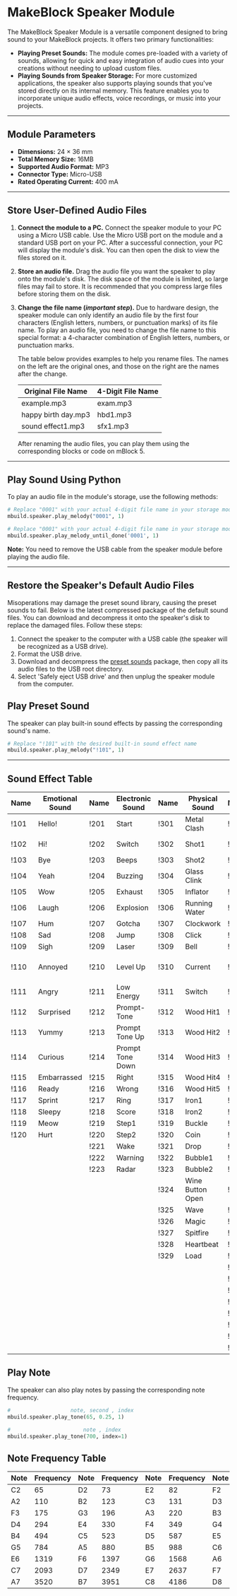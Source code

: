 # MakeBlock Speaker Module

The MakeBlock Speaker Module is a versatile component designed to bring sound to your MakeBlock projects. It offers two primary functionalities:

  * **Playing Preset Sounds:** The module comes pre-loaded with a variety of sounds, allowing for quick and easy integration of audio cues into your creations without needing to upload custom files.
  * **Playing Sounds from Speaker Storage:** For more customized applications, the speaker also supports playing sounds that you've stored directly on its internal memory. This feature enables you to incorporate unique audio effects, voice recordings, or music into your projects.

-----

## Module Parameters

  * **Dimensions:** 24 × 36 mm
  * **Total Memory Size:** 16MB
  * **Supported Audio Format:** MP3
  * **Connector Type:** Micro-USB
  * **Rated Operating Current:** 400 mA

-----

## Store User-Defined Audio Files

1.  **Connect the module to a PC.**
    Connect the speaker module to your PC using a Micro USB cable. Use the Micro USB port on the module and a standard USB port on your PC. After a successful connection, your PC will display the module's disk. You can then open the disk to view the files stored on it.

2.  **Store an audio file.**
    Drag the audio file you want the speaker to play onto the module's disk. The disk space of the module is limited, so large files may fail to store. It is recommended that you compress large files before storing them on the disk.

3.  **Change the file name (*important step*).**
    Due to hardware design, the speaker module can only identify an audio file by the first four characters (English letters, numbers, or punctuation marks) of its file name. To play an audio file, you need to change the file name to this special format: a 4-character combination of English letters, numbers, or punctuation marks.

    The table below provides examples to help you rename files. The names on the left are the original ones, and those on the right are the names after the change.

    | Original File Name | 4-Digit File Name |
    |---|---|
    | example.mp3 | exam.mp3 |
    | happy birth day.mp3 | hbd1.mp3 |
    | sound effect1.mp3 | sfx1.mp3 |

    After renaming the audio files, you can play them using the corresponding blocks or code on mBlock 5.

-----

## Play Sound Using Python

To play an audio file in the module's storage, use the following methods:

```python
# Replace "0001" with your actual 4-digit file name in your storage module
mbuild.speaker.play_melody("0001", 1)
```

```python
# Replace "0001" with your actual 4-digit file name in your storage module
mbuild.speaker.play_melody_until_done('0001', 1)
```

**Note:** You need to remove the USB cable from the speaker module before playing the audio file.

-----

## Restore the Speaker's Default Audio Files

Misoperations may damage the preset sound library, causing the preset sounds to fail. Below is the latest compressed package of the default sound files. You can download and decompress it onto the speaker's disk to replace the damaged files. Follow these steps:

1.  Connect the speaker to the computer with a USB cable (the speaker will be recognized as a USB drive).
2.  Format the USB drive.
3.  Download and decompress the [preset sounds](https://www.google.com/search?q=) package, then copy all its audio files to the USB root directory.
4.  Select 'Safely eject USB drive' and then unplug the speaker module from the computer.

## Play Preset Sound

The speaker can play built-in sound effects by passing the corresponding sound's name.

```python
# Replace "!101" with the desired built-in sound effect name
mbuild.speaker.play_melody("!101", 1)
```

---

## Sound Effect Table

| Name | Emotional Sound | Name | Electronic Sound | Name | Physical Sound | Name | Number/Latter | Name | English Word | Name | Animal Sound | Name | Transport Sound |
|---|---|---|---|---|---|---|---|---|---|---|---|---|---|
| !101 | Hello! | !201 | Start | !301 | Metal Clash | !401 | "0" | !501 | "Black" | !601 | Quack! | !701 | Airplane |
| !102 | Hi! | !202 | Switch | !302 | Shot1 | !402 | "1" | !502 | "Red" | !602 | Chirp | !702 | Police Siren |
| !103 | Bye | !203 | Beeps | !303 | Shot2 | !403 | "2" | !503 | "Orange" | !603 | Hoofbeat | !703 | Ship Horn |
| !104 | Yeah | !204 | Buzzing | !304 | Glass Clink | !404 | "3" | !504 | "Yellow" | !604 | Whinny | !704 | Bicycle |
| !105 | Wow | !205 | Exhaust | !305 | Inflator | !405 | "4" | !505 | "Green" | !605 | Meh | !705 | Helicopter |
| !106 | Laugh | !206 | Explosion | !306 | Running Water | !406 | "5" | !506 | "Cyan" | !606 | Roar | !706 | Train Track |
| !107 | Hum | !207 | Gotcha | !307 | Clockwork | !407 | "6" | !507 | "Blue" | !607 | Bark | !707 | Train Horn |
| !108 | Sad | !208 | Jump | !308 | Click | !408 | "7" | !508 | "Purple" | !608 | Moo | !708 | Fire Truck |
| !109 | Sigh | !209 | Laser | !309 | Bell | !409 | "8" | !509 | "Gray" | !609 | Dinosaur | !709 | Car |
| !110 | Annoyed | !210 | Level Up | !310 | Current | !410 | "9" | !510 | "White" | !610 | Elephant | !710 | Car Starting Up |
| !111 | Angry | !211 | Low Energy | !311 | Switch | !411 | "." | !511 | "Brown" | !611 | Crow | !711 | Ambulance |
| !112 | Surprised | !212 | Prompt-Tone | !312 | Wood Hit1 | !412 | "A" | !512 | "Pink" | | | | |
| !113 | Yummy | !213 | Prompt Tone Up | !313 | Wood Hit2 | !413 | "B" | !521 | "Sunny" | | | | |
| !114 | Curious | !214 | Prompt Tone Down | !314 | Wood Hit3 | !414 | "C" | !522 | "Rainy" | | | | |
| !115 | Embarrassed | !215 | Right | !315 | Wood Hit4 | !415 | "D" | !523 | "Cloudy" | | | | |
| !116 | Ready | !216 | Wrong | !316 | Wood Hit5 | !416 | "E" | !524 | "Windy" | | | | |
| !117 | Sprint | !217 | Ring | !317 | Iron1 | !417 | "F" | !525 | "Snowy" | | | | |
| !118 | Sleepy | !218 | Score | !318 | Iron2 | !418 | "G" | !526 | "Foggy" | | | | |
| !119 | Meow | !219 | Step1 | !319 | Buckle | !419 | "H" | !531 | "Yes" | | | | |
| !120 | Hurt | !220 | Step2 | !320 | Coin | !420 | "I" | !531 | "No" | | | | |
| | | !221 | Wake | !321 | Drop | !421 | "J" | !533 | "OK" | | | | |
| | | !222 | Warning | !322 | Bubble1 | !422 | "K" | !534 | "Good" | | | | |
| | | !223 | Radar | !323 | Bubble2 | !423 | "L" | !535 | "Thank You" | | | | |
| | | | | !324 | Wine Button Open | !424 | "M" | !541 | "Cm." | | | | |
| | | | | !325 | Wave | !425 | "N" | !542 | "Inch" | | | | |
| | | | | !326 | Magic | !426 | "O" | !543 | "Celsius" | | | | |
| | | | | !327 | Spitfire | !427 | "P" | !544 | "Fahrenheit" | | | | |
| | | | | !328 | Heartbeat | !428 | "Q" | !545 | "Percentage" | | | | |
| | | | | !329 | Load | !429 | "R" | | | | | | |
| | | | | | | !430 | "S" | | | | | | |
| | | | | | | !431 | "T" | | | | | | |
| | | | | | | !432 | "U" | | | | | | |
| | | | | | | !433 | "V" | | | | | | |
| | | | | | | !434 | "W" | | | | | | |
| | | | | | | !435 | "X" | | | | | | |
| | | | | | | !436 | "Y" | | | | | | |
| | | | | | | !437 | "Z" | | | | | | |

## Play Note

The speaker can also play notes by passing the corresponding note frequency.

```python
#                   note, second , index
mbuild.speaker.play_tone(65, 0.25, 1)
```

```python
#                       note , index
mbuild.speaker.play_tone(700, index=1)
```

## Note Frequency Table

| Note | Frequency | Note | Frequency | Note | Frequency | Note | Frequency | Note | Frequency |
|---|---|---|---|---|---|---|---|---|---|
| C2 | 65 | D2 | 73 | E2 | 82 | F2 | 87 | G2 | 98 |
| A2 | 110 | B2 | 123 | C3 | 131 | D3 | 147 | E3 | 165 |
| F3 | 175 | G3 | 196 | A3 | 220 | B3 | 247 | C4 | 262 |
| D4 | 294 | E4 | 330 | F4 | 349 | G4 | 392 | A4 | 440 |
| B4 | 494 | C5 | 523 | D5 | 587 | E5 | 659 | F5 | 698 |
| G5 | 784 | A5 | 880 | B5 | 988 | C6 | 1047 | D6 | 1175 |
| E6 | 1319 | F6 | 1397 | G6 | 1568 | A6 | 1760 | B6 | 1976 |
| C7 | 2093 | D7 | 2349 | E7 | 2637 | F7 | 2794 | G7 | 3136 |
| A7 | 3520 | B7 | 3951 | C8 | 4186 | D8 | 4699 | | |


